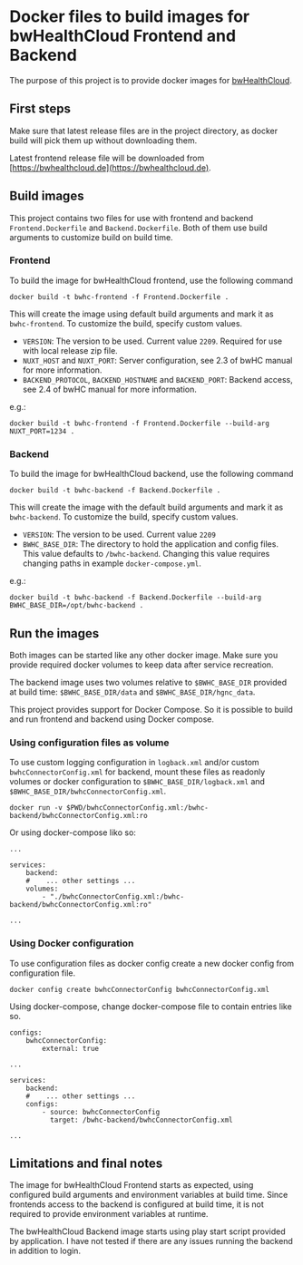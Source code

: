 # Docker files to build images for bwHealthCloud Frontend and Backend

The purpose of this project is to provide docker images for [bwHealthCloud](https://www.telemedbw.de/projekte/bwhealthcloud).

## First steps

Make sure that latest release files are in the project directory, as docker build will pick them up without downloading them.

Latest frontend release file will be downloaded from [https://bwhealthcloud.de](https://bwhealthcloud.de).

## Build images

This project contains two files for use with frontend and backend `Frontend.Dockerfile` and `Backend.Dockerfile`.
Both of them use build arguments to customize build on build time.

### Frontend

To build the image for bwHealthCloud frontend, use the following command

```
docker build -t bwhc-frontend -f Frontend.Dockerfile .
```

This will create the image using default build arguments and mark it as `bwhc-frontend`. To customize the build, specify custom values.

* `VERSION`: The version to be used. Current value `2209`. Required for use with local release zip file.
* `NUXT_HOST` and `NUXT_PORT`: Server configuration, see 2.3 of bwHC manual for more information.
* `BACKEND_PROTOCOL`, `BACKEND_HOSTNAME` and `BACKEND_PORT`: Backend access, see 2.4 of bwHC manual for more information.

e.g.:

```
docker build -t bwhc-frontend -f Frontend.Dockerfile --build-arg NUXT_PORT=1234 .
```

### Backend

To build the image for bwHealthCloud backend, use the following command

```
docker build -t bwhc-backend -f Backend.Dockerfile .
```

This will create the image with the default build arguments and mark it as `bwhc-backend`. To customize the build, specify custom values.

* `VERSION`: The version to be used. Current value `2209`
* `BWHC_BASE_DIR`: The directory to hold the application and config files.
  This value defaults to `/bwhc-backend`. Changing this value requires changing paths in example `docker-compose.yml`.

e.g.:

```
docker build -t bwhc-backend -f Backend.Dockerfile --build-arg BWHC_BASE_DIR=/opt/bwhc-backend .
```

## Run the images

Both images can be started like any other docker image. Make sure you provide required docker volumes to keep data after service recreation.

The backend image uses two volumes relative to `$BWHC_BASE_DIR` provided at build time: `$BWHC_BASE_DIR/data` and `$BWHC_BASE_DIR/hgnc_data`.

This project provides support for Docker Compose. So it is possible to build and run frontend and backend using Docker compose.

### Using configuration files as volume

To use custom logging configuration in `logback.xml` and/or custom `bwhcConnectorConfig.xml` for backend,
mount these files as readonly volumes or docker configuration to `$BWHC_BASE_DIR/logback.xml`
and `$BWHC_BASE_DIR/bwhcConnectorConfig.xml`.

```
docker run -v $PWD/bwhcConnectorConfig.xml:/bwhc-backend/bwhcConnectorConfig.xml:ro
```

Or using docker-compose liko so:

```
...

services:
    backend:
    #    ... other settings ...
    volumes:
        - "./bwhcConnectorConfig.xml:/bwhc-backend/bwhcConnectorConfig.xml:ro"

...
```

### Using Docker configuration

To use configuration files as docker config create a new docker config from configuration file.

```
docker config create bwhcConnectorConfig bwhcConnectorConfig.xml
```

Using docker-compose, change docker-compose file to contain entries like so.

```
configs:
    bwhcConnectorConfig:
        external: true

...

services:
    backend:
    #    ... other settings ...
    configs:
        - source: bwhcConnectorConfig
          target: /bwhc-backend/bwhcConnectorConfig.xml

...
```

## Limitations and final notes

The image for bwHealthCloud Frontend starts as expected, using configured build arguments and environment variables at build time.
Since frontends access to the backend is configured at build time, it is not required to provide environment variables at runtime.

The bwHealthCloud Backend image starts using play start script provided by application.
I have not tested if there are any issues running the backend in addition to login.
